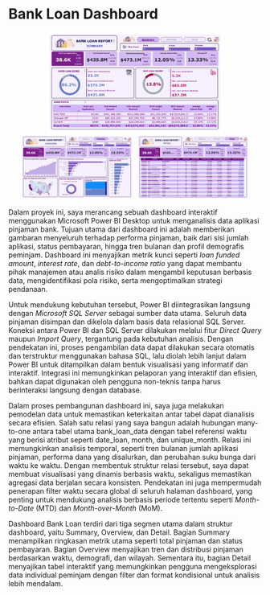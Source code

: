 # Bank Loan Dashboard

<p align="center">
  <img src="https://github.com/lailabudianti/BankLoanDashboard/blob/main/Project%20Bank%20Loan_Summary.jpg?raw=true" width="70%"/>
  <img src="https://github.com/lailabudianti/BankLoanDashboard/blob/main/Project%20Bank%20Loan_Overview.jpg?raw=true" width="45%"/>
  <img src="https://github.com/lailabudianti/BankLoanDashboard/blob/main/Project%20Bank%20Loan_Detail.jpg?raw=true" width="45%"/>
</p>

  Dalam proyek ini, saya merancang sebuah dashboard interaktif menggunakan Microsoft Power BI Desktop untuk menganalisis data aplikasi pinjaman bank. Tujuan utama dari dashboard ini adalah memberikan gambaran menyeluruh terhadap performa pinjaman, baik dari sisi jumlah aplikasi, status pembayaran, hingga tren bulanan dan profil demografis peminjam. Dashboard ini menyajikan metrik kunci seperti _loan funded amount_, _interest rate_, dan _debt-to-income ratio_ yang dapat membantu pihak manajemen atau analis risiko dalam mengambil keputusan berbasis data, mengidentifikasi pola risiko, serta mengoptimalkan strategi pendanaan.

  Untuk mendukung kebutuhan tersebut, Power BI diintegrasikan langsung dengan _Microsoft SQL Server_ sebagai sumber data utama. Seluruh data pinjaman disimpan dan dikelola dalam basis data relasional SQL Server. Koneksi antara Power BI dan SQL Server dilakukan melalui fitur _Direct Query_ maupun _Import Query_, tergantung pada kebutuhan analisis. Dengan pendekatan ini, proses pengambilan data dapat dilakukan secara otomatis dan terstruktur menggunakan bahasa SQL, lalu diolah lebih lanjut dalam Power BI untuk ditampilkan dalam bentuk visualisasi yang informatif dan interaktif. Integrasi ini memungkinkan pelaporan yang interaktif dan efisien, bahkan dapat digunakan oleh pengguna non-teknis tanpa harus berinteraksi langsung dengan database.

  Dalam proses pembangunan dashboard ini, saya juga melakukan pemodelan data untuk memastikan keterkaitan antar tabel dapat dianalisis secara efisien. Salah satu relasi yang saya bangun adalah hubungan many-to-one antara tabel utama bank_loan_data dengan tabel referensi waktu yang berisi atribut seperti date_loan, month, dan unique_month. Relasi ini memungkinkan analisis temporal, seperti tren bulanan jumlah aplikasi pinjaman, performa dana yang disalurkan, dan perubahan suku bunga dari waktu ke waktu. Dengan membentuk struktur relasi tersebut, saya dapat membuat visualisasi yang dinamis berbasis waktu, sekaligus memastikan agregasi data berjalan secara konsisten. Pendekatan ini juga mempermudah penerapan filter waktu secara global di seluruh halaman dashboard, yang penting untuk mendukung analisis berbasis periode tertentu seperti _Month-to-Date_ (MTD) dan _Month-over-Month_ (MoM).

  Dashboard Bank Loan terdiri dari tiga segmen utama dalam struktur dashboard, yaitu Summary, Overview, dan Detail. Bagian Summary menampilkan ringkasan metrik utama seperti total pinjaman dan status pembayaran. Bagian Overview menyajikan tren dan distribusi pinjaman berdasarkan waktu, demografi, dan wilayah. Sementara itu, bagian Detail menyajikan tabel interaktif yang memungkinkan pengguna mengeksplorasi data individual peminjam dengan filter dan format kondisional untuk analisis lebih mendalam.



